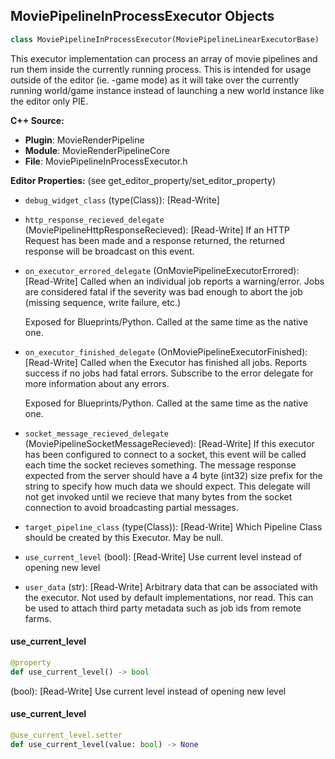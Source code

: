 ## MoviePipelineInProcessExecutor Objects

```python
class MoviePipelineInProcessExecutor(MoviePipelineLinearExecutorBase)
```

This executor implementation can process an array of movie pipelines and
run them inside the currently running process. This is intended for usage
outside of the editor (ie. -game mode) as it will take over the currently
running world/game instance instead of launching a new world instance like
the editor only PIE.

**C++ Source:**

- **Plugin**: MovieRenderPipeline
- **Module**: MovieRenderPipelineCore
- **File**: MoviePipelineInProcessExecutor.h

**Editor Properties:** (see get_editor_property/set_editor_property)

- ``debug_widget_class`` (type(Class)):  [Read-Write]
- ``http_response_recieved_delegate`` (MoviePipelineHttpResponseRecieved):  [Read-Write] If an HTTP Request has been made and a response returned, the returned response will be broadcast on this event.
- ``on_executor_errored_delegate`` (OnMoviePipelineExecutorErrored):  [Read-Write] Called when an individual job reports a warning/error. Jobs are considered fatal
  if the severity was bad enough to abort the job (missing sequence, write failure, etc.)

  Exposed for Blueprints/Python. Called at the same time as the native one.
- ``on_executor_finished_delegate`` (OnMoviePipelineExecutorFinished):  [Read-Write] Called when the Executor has finished all jobs. Reports success if no jobs
  had fatal errors. Subscribe to the error delegate for more information about
  any errors.

  Exposed for Blueprints/Python. Called at the same time as the native one.
- ``socket_message_recieved_delegate`` (MoviePipelineSocketMessageRecieved):  [Read-Write] If this executor has been configured to connect to a socket, this event will be called each time the socket recieves something.
  The message response expected from the server should have a 4 byte (int32) size prefix for the string to specify how much data
  we should expect. This delegate will not get invoked until we recieve that many bytes from the socket connection to avoid broadcasting
  partial messages.
- ``target_pipeline_class`` (type(Class)):  [Read-Write] Which Pipeline Class should be created by this Executor. May be null.
- ``use_current_level`` (bool):  [Read-Write] Use current level instead of opening new level
- ``user_data`` (str):  [Read-Write] Arbitrary data that can be associated with the executor. Not used by default implementations, nor read.
  This can be used to attach third party metadata such as job ids from remote farms.

<a id="unreal.MoviePipelineInProcessExecutor.use_current_level"></a>

#### use_current_level

```python
@property
def use_current_level() -> bool
```

(bool):  [Read-Write] Use current level instead of opening new level

<a id="unreal.MoviePipelineInProcessExecutor.use_current_level"></a>

#### use_current_level

```python
@use_current_level.setter
def use_current_level(value: bool) -> None
```

<a id="unreal.MoviePipelineOutputSetting"></a>